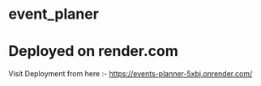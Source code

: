 # event_planer

# Deployed on render.com

Visit Deployment from here :- https://events-planner-5xbj.onrender.com/
